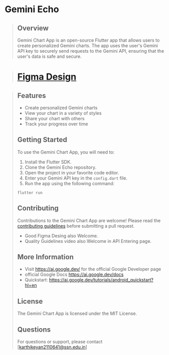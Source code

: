 # Gemini Echo
> ## Overview
> 
> Gemini Chart App is an open-source Flutter app that allows users to create personalized Gemini charts. The app uses the user's Gemini API key to securely send requests to the Gemini API, ensuring that the user's data is safe and secure.

> # [Figma Design](https://www.figma.com/file/k5DgUERW15ABNajbRnnJ7y/Untitled?type=design&node-id=0%3A1&mode=design&t=YZqpvxiAyZStkZJM-1)

> ## Features
> 
> * Create personalized Gemini charts
> * View your chart in a variety of styles
> * Share your chart with others
> * Track your progress over time
> 
> ## Getting Started
> 
> To use the Gemini Chart App, you will need to:
> 
> 1. Install the Flutter SDK.
> 2. Clone the Gemini Echo repository.
> 3. Open the project in your favorite code editor.
> 4. Enter your Gemini API key in the `config.dart` file.
> 5. Run the app using the following command:
> 
> ```
> flutter run
> ```
> 
> ## Contributing
> 
> Contributions to the Gemini Chart App are welcome! Please read the [contributing guidelines](https://github.com/KKBUGHUNTER/geminiecho/blob/main/CONTRIBUTING.md) before submitting a pull request.
> * Good Figma Desing also Welcome.
> * Quality Guidelines video also Welcome in API Entering page.
> ## More Information
> * Visit https://ai.google.dev/ for the official Google Developer page
> * official Google Docs https://ai.google.dev/docs
> * Quickstart: https://ai.google.dev/tutorials/android_quickstart?hl=en
> ## License
> 
> The Gemini Chart App is licensed under the MIT License.
> ## Questions
> For questions or support, please contact [karthikeyan2110641@ssn.edu.in]
> 

